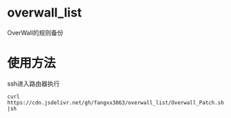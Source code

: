 # overwall_list
OverWall的规则备份

# 使用方法

ssh进入路由器执行

`curl https://cdn.jsdelivr.net/gh/fangxx3863/overwall_list/Overwall_Patch.sh|sh`
